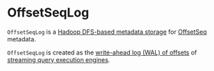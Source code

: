 # OffsetSeqLog

`OffsetSeqLog` is a [Hadoop DFS-based metadata storage](HDFSMetadataLog.md) for [OffsetSeq](#OffsetSeq) metadata.

`OffsetSeqLog` is created as the [write-ahead log (WAL) of offsets](StreamExecution.md#offsetLog) of [streaming query execution engines](StreamExecution.md).

<!---
## Review Me

[[OffsetSeq]][[offsets]][[metadata]]
`OffsetSeqLog` uses [OffsetSeq](OffsetSeq.md) for metadata which holds an ordered collection of offsets and optional metadata (as [OffsetSeqMetadata](OffsetSeqMetadata.md) for [event-time watermark](watermark/index.md)).

[[VERSION]]
`OffsetSeqLog` uses `1` for the version when <<serialize, serializing>> and <<deserialize, deserializing>> metadata.

## Creating Instance

`OffsetSeqLog` takes the following to be created:

* [[sparkSession]] `SparkSession`
* [[path]] Path of the metadata log directory

=== [[serialize]] Serializing Metadata (Writing Metadata in Serialized Format) -- `serialize` Method

[source, scala]
----
serialize(
  offsetSeq: OffsetSeq,
  out: OutputStream): Unit
----

`serialize` firstly writes out the <<VERSION, version>> prefixed with `v` on a single line (e.g. `v1`) followed by the [optional metadata](OffsetSeq.md#metadata) in JSON format.

`serialize` then writes out the [offsets](OffsetSeq.md#offsets) in JSON format, one per line.

NOTE: No offsets to write in `offsetSeq` for a streaming source is marked as *-* (a dash) in the log.

```text
$ ls -tr [checkpoint-directory]/offsets
0 1 2 3 4 5 6

$ cat [checkpoint-directory]/offsets/6
v1
{"batchWatermarkMs":0,"batchTimestampMs":1502872590006,"conf":{"spark.sql.shuffle.partitions":"200","spark.sql.streaming.stateStore.providerClass":"org.apache.spark.sql.execution.streaming.state.HDFSBackedStateStoreProvider"}}
51
```

`serialize` is part of [HDFSMetadataLog](HDFSMetadataLog.md#serialize) abstraction.

=== [[deserialize]] Deserializing Metadata (Reading OffsetSeq from Serialized Format) -- `deserialize` Method

[source, scala]
----
deserialize(in: InputStream): OffsetSeq
----

`deserialize` firstly parses the <<VERSION, version>> on the first line.

`deserialize` reads the optional metadata (with an empty line for metadata not available).

`deserialize` creates a [SerializedOffset](Offset.md#SerializedOffset) for every line left.

In the end, `deserialize` creates a [OffsetSeq](OffsetSeq.md#fill) for the optional metadata and the `SerializedOffsets`.

When there are no lines in the `InputStream`, `deserialize` throws an `IllegalStateException`:

```text
Incomplete log file
```

`deserialize` is part of [HDFSMetadataLog](HDFSMetadataLog.md#deserialize) abstraction.
-->
